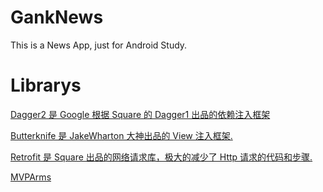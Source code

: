 # GankNews
This is a News App, just for Android Study.


# Librarys

[Dagger2 是 Google 根据 Square 的 Dagger1 出品的依赖注入框架](https://github.com/google/dagger)

[Butterknife 是 JakeWharton 大神出品的 View 注入框架.](https://github.com/JakeWharton/butterknife)

[Retrofit 是 Square 出品的网络请求库，极大的减少了 Http 请求的代码和步骤.](https://github.com/square/retrofit)

[MVPArms](https://github.com/JessYanCoding/MVPArms)
